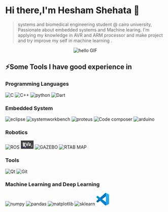 <h1> Hi there,I'm Hesham Shehata 👋</h1>
 
>systems and biomedical engineering student @ cairo university, Passionate about embedded systems and Machine learing.
>I'm applying my knowledge in AVR and ARM processor and make project and try improve my self in machine learning .
 
 <div align="center">
    <img width="500px" alt="hello GIF" src="https://media4.giphy.com/media/iIqmM5tTjmpOB9mpbn/giphy.gif?cid=ecf05e476n7is599ejcdciayiun3bz5sxu8s8bnf6uan4w0y&rid=giphy.gif&ct=g">
</div>

<h2>⚡Some Tools I have good experience in </h2>

<h3>Programming Languages</h3>
<p align="left">
 <img  alt="C" hight="40px" width="40px" src="https://cdn.iconscout.com/icon/free/png-512/c-programming-569564.png" />
 <img  alt="C++" hight="40px" width="40px" src="https://upload.wikimedia.org/wikipedia/commons/1/18/ISO_C%2B%2B_Logo.svg" />
 <img  alt="python" hight="40px" width="40px" src="https://cdn3.iconfinder.com/data/icons/logos-and-brands-adobe/512/267_Python-512.png" />
 <img  alt="Dart" hight="40px" width="40px" src="https://encrypted-tbn0.gstatic.com/images?q=tbn:ANd9GcTxltYGIk9VX6DsL71xp7MdKcXu_ARn15GVqQ&usqp=CAU" />
</p>

<h3>Embedded System</h3>
<p align="left">
 <img  alt="eclipse" hight="40px" width="40px" src="https://user-images.githubusercontent.com/11943860/46922529-b28cdc80-cfe0-11e8-9aec-0091161d3599.png" />
 <img  alt="systemworkbench" hight="50px" width="50px" src="https://fr.mathworks.com/products/connections/product_detail/stm32-embedded-target/_jcr_content/descriptionImageParsys/image.adapt.full.medium.jpg/1645427908159.jpg" />
 <img  alt="proteus" hight="50px" width="50px" src="https://sovathrothsama.files.wordpress.com/2018/10/proteus.jpg?w=640" />
 <img  alt="Code composer" hight="50px" width="50px" src="https://www.electrorules.com/wp-content/uploads/2022/06/1-codeComposerStudio-v9-opening.png" />
 <img  alt="arduino" width="40" height="40"  src="https://cdn.worldvectorlogo.com/logos/arduino-1.svg" />
</p>
<h3>Robotics</h3>
<p align="left">
 <img  alt="ROS" width="40" height="40"  src="https://upload.wikimedia.org/wikipedia/commons/7/7a/ROS_cat.png" />
 <img  alt="RVIZ" hight="50px" width="40px" src="https://raw.githubusercontent.com/ros-visualization/rviz/noetic-devel/images/splash.png" />
 <img  alt="GAZEBO" hight="150px" width="40px" src="https://www.generationrobots.com/blog/wp-content/uploads/2016/07/gazebo-and-ros.jpg" />
 <img  alt="RTAB MAP" hight="40px" width="40px" src="https://play-lh.googleusercontent.com/BX5rTsLAM0Z0WNTovXLUk7zihsY0VCfIKIhhSsOEuiU-khtmHokrvI13FTtczvARcA" />
</p>

<h3>Tools</h3>
<p align="left">
 <img  alt="Qt" width="40" height="40"  src="https://upload.wikimedia.org/wikipedia/commons/thumb/f/fc/Qt_logo_2013.svg/851px-Qt_logo_2013.svg.png" />
 <img  alt="Git" hight="50px" width="40px" src="https://git-scm.com/images/logos/downloads/Git-Icon-1788C.png" />
</p>

<h3>Machine Learning and Deep Learning</h3>
<p align="left">
 <img  alt="numpy" width="40" height="40" src="https://user-images.githubusercontent.com/67586773/105040771-43887300-5a88-11eb-9f01-bee100b9ef22.png"  />
 <img  alt="pandas" width="40" height="40" src="https://pandas.pydata.org/static/img/pandas_secondary.svg"  />
 <img  alt="matplotlib" width="40" height="40" src="https://upload.wikimedia.org/wikipedia/commons/thumb/8/84/Matplotlib_icon.svg/480px-Matplotlib_icon.svg.png"  />
 <img  alt="sklearn" width="40" height="40" src="https://upload.wikimedia.org/wikipedia/commons/thumb/0/05/Scikit_learn_logo_small.svg/260px-Scikit_learn_logo_small.svg.png?20180808062052"  />
 <img  alt="Visual Studio Code"  width="40" height="40" src="https://raw.githubusercontent.com/github/explore/80688e429a7d4ef2fca1e82350fe8e3517d3494d/topics/visual-studio-code/visual-studio-code.png" />
</p>
